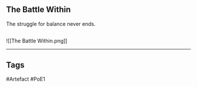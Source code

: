 ## The Battle Within
The struggle for balance never ends.
##
![[The Battle Within.png]]

---
## Tags
#Artefact
#PoE1